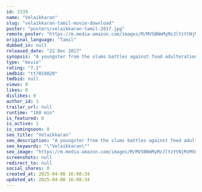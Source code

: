 ```yaml
---
id: 2339
name: "Velaikkaran"
slug: "velaikkaran-tamil-movie-download"
poster: "posters/velaikkaran-tamil-2017.jpg"
remote_poster: "https://m.media-amazon.com/images/M/MV5BNmMyMzJlYzYtNjMzMS00Yjg3LWEyNGUtN2I3MGM3MGVhYWNiXkEyXkFqcGc@._V1_SX300.jpg"
original_language: "Tamil"
dubbed_in: null
released_date: "22 Dec 2017"
synopsis: "A youngster from the slums battles against food adulteration by the company that employs him."
type: "movie"
rating: "7.2"
imdbid: "tt7019820"
tmdbid: null
views: 0
likes: 0
dislikes: 0
author_id: 1
trailer_url: null
runtime: "160 min"
is_featured: 0
is_active: 1
is_comingsoon: 0
seo_title: "Velaikkaran"
seo_description: "A youngster from the slums battles against food adulteration by the company that employs him."
seo_keywords: "\"Velaikkaran\""
seo_image: "https://m.media-amazon.com/images/M/MV5BNmMyMzJlYzYtNjMzMS00Yjg3LWEyNGUtN2I3MGM3MGVhYWNiXkEyXkFqcGc@._V1_SX300.jpg"
screenshots: null
redirect_to: null
social_shares: 0
created_at: 2025-04-08 16:08:34
updated_at: 2025-04-08 16:08:34
---
```


